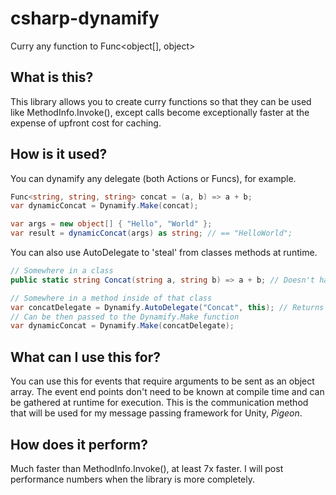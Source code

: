 # csharp-dynamify
Curry any function to Func&lt;object[], object>

## What is this?
This library allows you to create curry functions so that they can be used like MethodInfo.Invoke(), except calls become exceptionally faster at the expense of upfront cost for caching.

## How is it used?
You can dynamify any delegate (both Actions or Funcs), for example.

```csharp
Func<string, string, string> concat = (a, b) => a + b;
var dynamicConcat = Dynamify.Make(concat);

var args = new object[] { "Hello", "World" };
var result = dynamicConcat(args) as string; // == "HelloWorld";
```

You can also use AutoDelegate to 'steal' from classes methods at runtime.

```csharp
// Somewhere in a class
public static string Concat(string a, string b) => a + b; // Doesn't have to be static, does have to be public.

// Somewhere in a method inside of that class
var concatDelegate = Dynamify.AutoDelegate("Concat", this); // Returns a Delegate type, can also use MethodInfo instead of the name.
// Can be then passed to the Dynamify.Make function
var dynamicConcat = Dynamify.Make(concatDelegate);
```

## What can I use this for?
You can use this for events that require arguments to be sent as an object array. The event end points don't need to be known at compile time and can be gathered at runtime for execution. This is the communication method that will be used for my message passing framework for Unity, *Pigeon*.

## How does it perform?
Much faster than MethodInfo.Invoke(), at least 7x faster. I will post performance numbers when the library is more completely.
